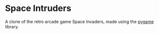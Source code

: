 # Space Intruders

A clone of the retro arcade game Space Invaders, made using the [pygame](https://www.pygame.org/news) library.
